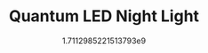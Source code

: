 ---
title: "Quantum LED Night Light"
date: 1711298522.1513793
image: "img/quantum-nightlight1.jpeg"
description: "USB Powered Color Change LEDS with remote control"
---